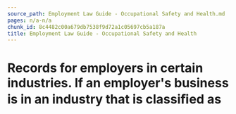 ```yaml
---
source_path: Employment Law Guide - Occupational Safety and Health.md
pages: n/a-n/a
chunk_id: 8c4482c00a679db7538f9d72a1c05697cb5a187a
title: Employment Law Guide - Occupational Safety and Health
---
```

# Records for employers in certain industries. If an employer's business is in an industry that is classiﬁed as
